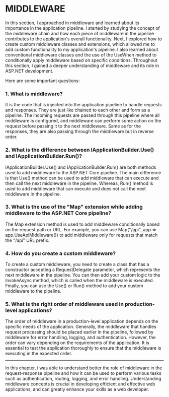 # MIDDLEWARE



In this section, I approached in middleware and learned about its importance in the application pipeline. I started by studying the concept of the middleware chain and how each piece of middleware in the pipeline contributes to the application's overall functionality. Next, I explored how to create custom middleware classes and extensions, which allowed me to add custom functionality to my application's pipeline. I also learned about conventional middleware classes and the use of the UseWhen method to conditionally apply middleware based on specific conditions. Throughout this section, I gained a deeper understanding of middleware and its role in ASP.NET development.

Here are some important questions: 


### 1. What is middleware?
It is the code that is injected into the application pipeline to handle requests and responses. They are just like chained to each other and form as a pipeline. The incoming requests are passed through this pipeline where all middleware is configured, and middleware can perform some action on the request before passing it to the next middleware. Same as for the responses, they are also passing through the middleware but in reverse order.


### 2. What is the difference between IApplicationBuilder.Use() and IApplicationBuilder.Run()?
IApplicationBuilder.Use() and IApplicationBuilder.Run() are both methods used to add middleware to the ASP.NET Core pipeline. The main difference is that Use() method can be used to add middleware that can execute and then call the next middleware in the pipeline. Whereas, Run() method is used to add middleware that can execute and does not call the next middleware in the pipeline.


### 3. What is the use of the "Map" extension while adding middleware to the ASP.NET Core pipeline?
The Map extension method is used to add middleware conditionally based on the request path or URL. For example, you can use Map("/api", app => app.UseApiMiddleware()) to add middleware only for requests that match the "/api" URL prefix.


### 4. How do you create a custom middleware?
To create a custom middleware, you need to create a class that has a constructor accepting a RequestDelegate parameter, which represents the next middleware in the pipeline. You can then add your custom logic to the InvokeAsync method, which is called when the middleware is executed. Finally, you can use the Use() or Run() method to add your custom middleware to the pipeline.


### 5. What is the right order of middleware used in production-level applications?
The order of middleware in a production-level application depends on the specific needs of the application. Generally, the middleware that handles request processing should be placed earlier in the pipeline, followed by middleware for error handling, logging, and authentication. However, the order can vary depending on the requirements of the application. It is essential to test the application thoroughly to ensure that the middleware is executing in the expected order.

-----------------------------------------------------------------------------------------------------------------------------------------------------------------------
In this chapter, i was able to understand better the role of middleware in the request-response pipeline and how it can be used to perform various tasks such as authentication, routing, logging, and error handling. Understanding middleware concepts is crucial in developing efficient and effective web applications, and can greatly enhance your skills as a web developer.
